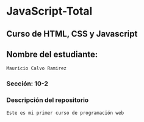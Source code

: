 # JavaScript-Total
## Curso de HTML, CSS y Javascript

## Nombre del estudiante:
	Mauricio Calvo Ramirez

### Sección: 10-2

### Descripción del repositorio
	Este es mi primer curso de programación web

